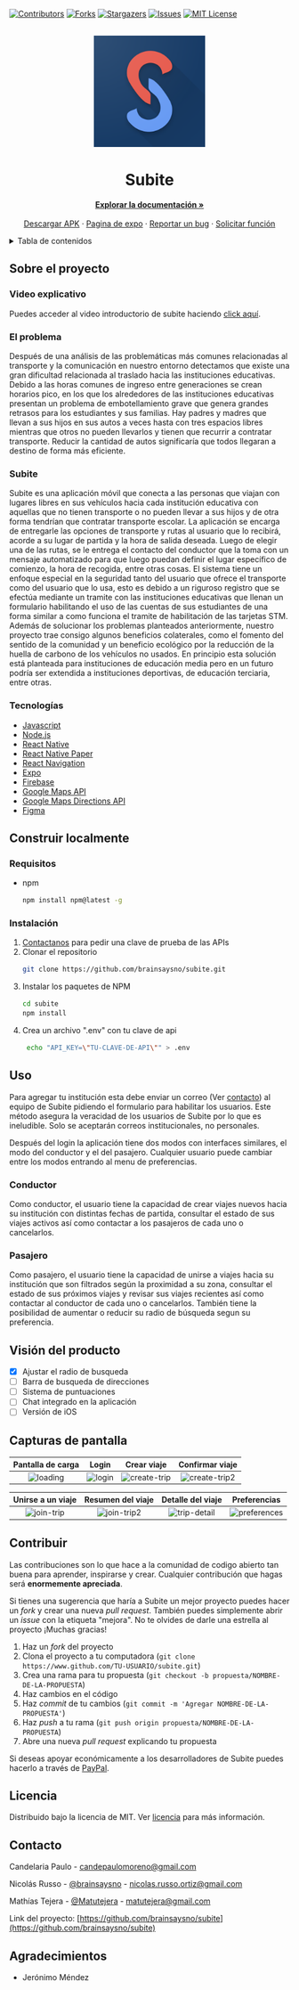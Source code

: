 <div id="top"></div>

[![Contributors][contributors-shield]][contributors-url]
[![Forks][forks-shield]][forks-url]
[![Stargazers][stars-shield]][stars-url]
[![Issues][issues-shield]][issues-url]
[![MIT License][license-shield]][license-url]

<br />
<div align="center">
  <a href="https://github.com/brainsaysno/subite">
    <img src="assets/icon.png" alt="Logo" width="200" height="200">
  </a>

<h1 align="center">Subite</h1>

  <p align="center">
    <a href="https://github.com/brainsaysno/subite"><strong>Explorar la documentación »</strong></a>
    <br />
    <br />
    <a href="https://expo.dev/artifacts/9f650b42-4072-46c7-80eb-2ad7e7213279">Descargar APK</a>
    ·
    <a href="https://expo.dev/@vendedordewards/subite">Pagina de expo</a>
    ·
    <a href="https://github.com/brainsaysno/subite/issues">Reportar un bug</a>
    ·
    <a href="https://github.com/brainsaysno/subite/issues">Solicitar función</a>
    
  </p>
</div>

<details>
  <summary>Tabla de contenidos</summary>
  <ol>
    <li>
      <a href="#sobre-el-proyecto">Sobre el proyecto</a>
      <ul>
        <li><a href="#video-explicativo">Video explicativo</a></li>
        <li><a href="#el-problema">El problema</a></li>
        <li><a href="#subite">Subite</a></li>
        <li><a href="#tecnologías">Tecnologías</a></li>
      </ul>
    </li>
    <li>
      <a href="#construir-localmente">Construir localmente</a>
      <ul>
        <li><a href="#requisitos">Requisitos</a></li>
        <li><a href="#instalación">Instalación</a></li>
      </ul>
    </li>
    <li><a href="#uso">Uso</a>
      <ul>
      <li><a href="#conductor">Conductor</a></li>
      <li><a href="#pasajero">Pasajero</a></li>
      </ul>
    </li>
    <li><a href="#vision-del-producto">Visión del producto</a></li>
    <li><a href="#contribuir">Contribuir</a></li>
    <li><a href="#licencia">Licencia</a></li>
    <li><a href="#contacto">Contacto</a></li>
    <li><a href="#agradecimientos">Agradecimientos</a></li>
  </ol>
</details>

## Sobre el proyecto

### Video explicativo

Puedes acceder al video introductorio de subite haciendo [click aquí](https://youtu.be/C1Ov9Djh6Bw).

### El problema

Después de una análisis de las problemáticas más comunes relacionadas al transporte y la comunicación en nuestro entorno detectamos que existe una gran dificultad relacionada al traslado hacia las instituciones educativas. Debido a las horas comunes de ingreso entre generaciones se crean horarios pico, en los que los alrededores de las instituciones educativas presentan un problema de embotellamiento grave que genera grandes retrasos para los estudiantes y sus familias. Hay padres y madres que llevan a sus hijos en sus autos a veces hasta con tres espacios libres mientras que otros no pueden llevarlos y tienen que recurrir a contratar transporte. Reducir la cantidad de autos significaría que todos llegaran a destino de forma más eficiente.

### Subite

Subite es una aplicación móvil que conecta a las personas que viajan con lugares libres en sus vehículos hacia cada institución educativa con aquellas que no tienen transporte o no pueden llevar a sus hijos y de otra forma tendrían que contratar transporte escolar. La aplicación se encarga de entregarle las opciones de transporte y rutas al usuario que lo recibirá, acorde a su lugar de partida y la hora de salida deseada. Luego de elegir una de las rutas, se le entrega el contacto del conductor que la toma con un mensaje automatizado para que luego puedan definir el lugar específico de comienzo, la hora de recogida, entre otras cosas.
El sistema tiene un enfoque especial en la seguridad tanto del usuario que ofrece el transporte como del usuario que lo usa, esto es debido a un riguroso registro que se efectúa mediante un tramite con las instituciones educativas que llenan un formulario habilitando el uso de las cuentas de sus estudiantes de una forma similar a como funciona el tramite de habilitación de las tarjetas STM.
Además de solucionar los problemas planteados anteriormente, nuestro proyecto trae consigo algunos beneficios colaterales, como el fomento del sentido de la comunidad y un beneficio ecológico por la reducción de la huella de carbono de los vehículos no usados. En principio esta solución está planteada para instituciones de educación media pero en un futuro podría ser extendida a instituciones deportivas, de educación terciaria, entre otras.

### Tecnologías

- [Javascript](https://reactnative.dev)
- [Node.js](https://nodejs.org/)
- [React Native](https://reactjs.org/)
- [React Native Paper](https://callstack.github.io/react-native-paper/)
- [React Navigation](https://reactnavigation.org/)
- [Expo](https://expo.dev)
- [Firebase](https://firebase.google.com)
- [Google Maps API](https://developers.google.com/maps/documentation/javascript/overview?_gl=1*9dtta9*_ga*MTAyNDM4NzMyNS4xNjM1NTI3Nzg1*_ga_NRWSTWS78N*MTYzNTUyNzc4NC4xLjAuMTYzNTUyNzc4Ny4w)
- [Google Maps Directions API](https://developers.google.com/maps/documentation/javascript/directions?_gl=1*18fw8eu*_ga*MTAyNDM4NzMyNS4xNjM1NTI3Nzg1*_ga_NRWSTWS78N*MTYzNTUyNzc4NC4xLjEuMTYzNTUyNzgwMi4w)
- [Figma](https://www.figma.com)

## Construir localmente

### Requisitos

- npm
  ```sh
  npm install npm@latest -g
  ```

### Instalación

1. [Contactanos](#contacto) para pedir una clave de prueba de las APIs
2. Clonar el repositorio
   ```sh
   git clone https://github.com/brainsaysno/subite.git
   ```
3. Instalar los paquetes de NPM
   ```sh
   cd subite
   npm install
   ```
4. Crea un archivo ".env" con tu clave de api
   ```sh
    echo "API_KEY=\"TU-CLAVE-DE-API\"" > .env
   ```

## Uso

Para agregar tu institución esta debe enviar un correo (Ver [contacto](#contacto)) al equipo de Subite pidiendo el formulario para habilitar los usuarios. Este método asegura la veracidad de los usuarios de Subite por lo que es ineludible. Solo se aceptarán correos institucionales, no personales.

Después del login la aplicación tiene dos modos con interfaces similares, el modo del conductor y el del pasajero. Cualquier usuario puede cambiar entre los modos entrando al menu de preferencias.

### Conductor

Como conductor, el usuario tiene la capacidad de crear viajes nuevos hacia su institución con distintas fechas de partida, consultar el estado de sus viajes activos así como contactar a los pasajeros de cada uno o cancelarlos.

### Pasajero

Como pasajero, el usuario tiene la capacidad de unirse a viajes hacia su institución que son filtrados según la proximidad a su zona, consultar el estado de sus próximos viajes y revisar sus viajes recientes así como contactar al conductor de cada uno o cancelarlos. También tiene la posibilidad de aumentar o reducir su radio de búsqueda segun su preferencia.

## Visión del producto

- [x] Ajustar el radio de busqueda
- [ ] Barra de busqueda de direcciones
- [ ] Sistema de puntuaciones
- [ ] Chat integrado en la aplicación
- [ ] Versión de iOS

## Capturas de pantalla

|                                                 Pantalla de carga                                                 |                                                      Login                                                      |                                                      Crear viaje                                                      |                                                    Confirmar viaje                                                     |
| :---------------------------------------------------------------------------------------------------------------: | :-------------------------------------------------------------------------------------------------------------: | :-------------------------------------------------------------------------------------------------------------------: | :--------------------------------------------------------------------------------------------------------------------: |
| ![loading](https://user-images.githubusercontent.com/48187554/139491370-12c74974-6564-4608-9ea4-681095bf81e6.png) | ![login](https://user-images.githubusercontent.com/48187554/139482639-8937cb67-19e7-4679-b6c4-4bee40eb9d5a.png) | ![create-trip](https://user-images.githubusercontent.com/48187554/139491735-9ff72cc5-e573-435b-828b-ac7c339d58c8.png) | ![create-trip2](https://user-images.githubusercontent.com/48187554/139482624-2af0f261-1f42-49b0-b253-325eb8d621f6.png) |

|                                                  Unirse a un viaje                                                  |                                                  Resumen del viaje                                                   |                                                   Detalle del viaje                                                   |                                                     Preferencias                                                      |
| :-----------------------------------------------------------------------------------------------------------------: | :------------------------------------------------------------------------------------------------------------------: | :-------------------------------------------------------------------------------------------------------------------: | :-------------------------------------------------------------------------------------------------------------------: |
| ![join-trip](https://user-images.githubusercontent.com/48187554/139482627-aef795c9-d746-4cd6-b74d-6b638ec20b27.png) | ![join-trip2](https://user-images.githubusercontent.com/48187554/139491984-879ac927-72e8-4471-9861-b8b9e4acf28f.png) | ![trip-detail](https://user-images.githubusercontent.com/48187554/139482644-20715e65-7cdb-4c13-9c32-c2c608375c7f.png) | ![preferences](https://user-images.githubusercontent.com/48187554/139482641-a4254d47-f468-46c4-80e0-d52c830304ba.png) |

## Contribuir

Las contribuciones son lo que hace a la comunidad de codigo abierto tan buena para aprender, inspirarse y crear. Cualquier contribución que hagas será **enormemente apreciada**.

Si tienes una sugerencia que haría a Subite un mejor proyecto puedes hacer un _fork_ y crear una nueva _pull request_. También puedes simplemente abrir un _issue_ con la etiqueta "mejora". No te olvides de darle una estrella al proyecto ¡Muchas gracias!

1. Haz un _fork_ del proyecto
2. Clona el proyecto a tu computadora (`git clone https://www.github.com/TU-USUARIO/subite.git`)
3. Crea una rama para tu propuesta (`git checkout -b propuesta/NOMBRE-DE-LA-PROPUESTA`)
4. Haz cambios en el código
5. Haz _commit_ de tu cambios (`git commit -m 'Agregar NOMBRE-DE-LA-PROPUESTA'`)
6. Haz _push_ a tu rama (`git push origin propuesta/NOMBRE-DE-LA-PROPUESTA`)
7. Abre una nueva _pull request_ explicando tu propuesta

Si deseas apoyar económicamente a los desarrolladores de Subite puedes hacerlo a través de [PayPal](https://paypal.me/brainsaysno).

## Licencia

Distribuido bajo la licencia de MIT. Ver [licencia](LICENSE) para más información.

## Contacto

Candelaria Paulo - candepaulomoreno@gmail.com

Nicolás Russo - [@brainsaysno](https://twitter.com/brainsaysno) - nicolas.russo.ortiz@gmail.com

Mathías Tejera - [@Matutejera](https://twitter.com/Matutejera) - matutejera@gmail.com

Link del proyecto: [https://github.com/brainsaysno/subite](https://github.com/brainsaysno/subite)

## Agradecimientos

- Jerónimo Méndez

[contributors-shield]: https://img.shields.io/github/contributors/brainsaysno/subite.svg?style=for-the-badge
[contributors-url]: https://github.com/brainsaysno/subite/graphs/contributors
[forks-shield]: https://img.shields.io/github/forks/brainsaysno/subite.svg?style=for-the-badge
[forks-url]: https://github.com/brainsaysno/subite/network/members
[stars-shield]: https://img.shields.io/github/stars/brainsaysno/subite.svg?style=for-the-badge
[stars-url]: https://github.com/brainsaysno/subite/stargazers
[issues-shield]: https://img.shields.io/github/issues/brainsaysno/subite.svg?style=for-the-badge
[issues-url]: https://github.com/brainsaysno/subite/issues
[license-shield]: https://img.shields.io/github/license/brainsaysno/subite.svg?style=for-the-badge
[license-url]: https://github.com/brainsaysno/subite/blob/main/LICENSE
